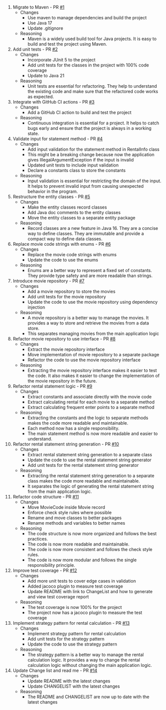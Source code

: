 1. Migrate to Maven - PR [#1](https://github.com/mithwick93/refactoring-java/pull/1)
    - Changes
        - Use maven to manage dependencies and build the project
        - Use Java 17
        - Update .gitignore
    - Reasoning
        - Maven is a widely used build tool for Java projects. It is easy to build and test the project using Maven.
2. Add unit tests - PR [#2](https://github.com/mithwick93/refactoring-java/pull/2)
    - Changes
        - Incorporate JUnit 5 to the project
        - Add unit tests for the classes in the project with 100% code coverage
        - Update to Java 21
    - Reasoning
        - Unit tests are essential for refactoring. They help to understand the existing code and make sure that the
          refactored code works as expected.
3. Integrate with GitHub CI actions - PR [#3](https://github.com/mithwick93/refactoring-java/pull/3)
    - Changes
        - Add a GitHub CI action to build and test the project
    - Reasoning
        - Continuous integration is essential for a project. It helps to catch bugs early and ensure that the project
          is always in a working state.
4. Validate input for statement method - PR [#4](https://github.com/mithwick93/refactoring-java/pull/4)
    - Changes
        - Add input validation for the statement method in RentalInfo class
        - This might be a breaking change because now the application gives IllegalArgumentException if the input is
          invalid
        - Updated unit tests to include input validation
        - Declare a constants class to store the constants
    - Reasoning
        - Input validation is essential for restricting the domain of the input. It helps to prevent invalid input from
          causing unexpected behavior in the program.
5. Restructure the entity classes - PR [#5](https://github.com/mithwick93/refactoring-java/pull/5)
    - Changes
        - Make the entity classes record classes
        - Add Java doc comments to the entity classes
        - Move the entity classes to a separate entity package
    - Reasoning
        - Record classes are a new feature in Java 16. They are a concise way to define classes. They are immutable and
          provide a compact way to define data classes.
6. Replace movie code strings with enums - PR [#6](https://github.com/mithwick93/refactoring-java/pull/6)
    - Changes
        - Replace the movie code strings with enums
        - Update the code to use the enums
    - Reasoning
        - Enums are a better way to represent a fixed set of constants. They provide type safety and are more readable
          than strings.
7. Introduce movie repository - PR [#7](https://github.com/mithwick93/refactoring-java/pull/7)
    - Changes
        - Add a movie repository to store the movies
        - Add unit tests for the movie repository
        - Update the code to use the movie repository using dependency injection
    - Reasoning
        - A movie repository is a better way to manage the movies. It provides a way to store and retrieve the movies
          from a data store.
        - This separates managing movies from the main application logic
8. Refactor movie repository to use interface - PR [#8](https://github.com/mithwick93/refactoring-java/pull/8)
    - Changes
        - Extract the movie repository interface
        - Move implementation of movie repository to a separate package
        - Refactor the code to use the movie repository interface
    - Reasoning
        - Extracting the movie repository interface makes it easier to test the code. It also makes it easier to change
          the implementation of the movie repository in the future.
9. Refactor rental statement logic - PR [#9](https://github.com/mithwick93/refactoring-java/pull/9)
    - Changes
        - Extract constants and associate directly with the movie code
        - Extract calculating rental for each movie to a separate method
        - Extract calculating frequent enter points to a separate method
    - Reasoning
        - Extracting the constants and the logic to separate methods makes the code more readable and maintainable.
        - Each method now has a single responsibility.
        - The main statement method is now more readable and easier to understand.
10. Refactor rental statement string generation - PR [#10](https://github.com/mithwick93/refactoring-java/pull/10)
    - Changes
        - Extract rental statement string generation to a separate class
        - Update the code to use the rental statement string generator
        - Add unit tests for the rental statement string generator
    - Reasoning
        - Extracting the rental statement string generation to a separate class makes the code more readable and
          maintainable.
        - It separates the logic of generating the rental statement string from the main application logic.
11. Refactor code structure - PR [#11](https://github.com/mithwick93/refactoring-java/pull/11)
    - Changes
        - Move MovieCode inside Movie record
        - Enforce check style rules where possible
        - Rename and move classes to better packages
        - Rename methods and variables to better names
    - Reasoning
        - The code structure is now more organized and follows the best practices.
        - The code is now more readable and maintainable.
        - The code is now more consistent and follows the check style rules.
        - The code is now more modular and follows the single responsibility principle.
12. Improve test coverage - PR [#12](https://github.com/mithwick93/refactoring-java/pull/12)
    - Changes
        - Add more unit tests to cover edge cases in validation
        - Added jacoco plugin to measure test coverage
        - Update README with link to ChangeList and how to generate and view test coverage report
    - Reasoning
        - The test coverage is now 100% for the project
        - The project now has a jacoco plugin to measure the test coverage
13. Implement strategy pattern for rental calculation - PR [#13](https://github.com/mithwick93/refactoring-java/pull/13)
    - Changes
        - Implement strategy pattern for rental calculation
        - Add unit tests for the strategy pattern
        - Update the code to use the strategy pattern
    - Reasoning
        - The strategy pattern is a better way to manage the rental calculation logic. It provides a way to change the
          rental calculation logic without changing the main application logic.
14. Update Change list and read me - PR [#14](https://github.com/mithwick93/refactoring-java/pull/14)
    - Changes
        - Update README with the latest changes
        - Update CHANGELIST with the latest changes
    - Reasoning
        - The README and CHANGELIST are now up to date with the latest changes
